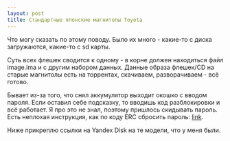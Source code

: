 ```yaml
---
layout: post
title: Стандартные японские магнитолы Toyota
---
```


Что могу сказать по этому поводу. Было их много - какие-то с диска загружаются, какие-то с sd карты.

Суть всех флешек сводится к одному - в корне должен находиться файл image.ima и с другим набором данных. Данные образа флешек/CD на старые магнитолы есть на торрентах, скачиваем, разворачиваем - всё готово.

Бывает из-за того, что снял аккумулятор выходит окошко с вводом пароля. Если оставил себе подсказку, то вводишь код разблокировки и всё работает. Я про это не знал, поэтому пришлось скидывать пароль. Есть неплохая инструкция, как по коду ERC сбросить пароль: [link](https://www.drive2.ru/l/510243215350169817/).

Ниже прикреплю ссылки на Yandex Disk на те модели, что у меня были.